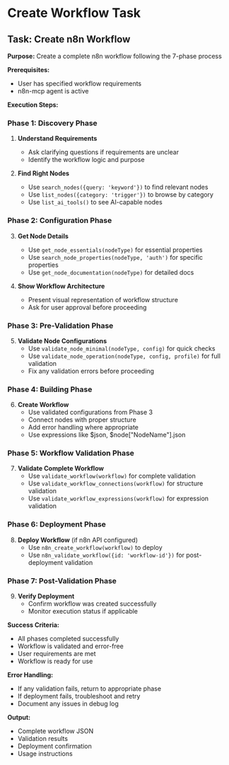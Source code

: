 # Create Workflow Task

## Task: Create n8n Workflow

**Purpose:** Create a complete n8n workflow following the 7-phase process

**Prerequisites:** 
- User has specified workflow requirements
- n8n-mcp agent is active

**Execution Steps:**

### Phase 1: Discovery Phase
1. **Understand Requirements**
   - Ask clarifying questions if requirements are unclear
   - Identify the workflow logic and purpose

2. **Find Right Nodes**
   - Use `search_nodes({query: 'keyword'})` to find relevant nodes
   - Use `list_nodes({category: 'trigger'})` to browse by category
   - Use `list_ai_tools()` to see AI-capable nodes

### Phase 2: Configuration Phase
3. **Get Node Details**
   - Use `get_node_essentials(nodeType)` for essential properties
   - Use `search_node_properties(nodeType, 'auth')` for specific properties
   - Use `get_node_documentation(nodeType)` for detailed docs

4. **Show Workflow Architecture**
   - Present visual representation of workflow structure
   - Ask for user approval before proceeding

### Phase 3: Pre-Validation Phase
5. **Validate Node Configurations**
   - Use `validate_node_minimal(nodeType, config)` for quick checks
   - Use `validate_node_operation(nodeType, config, profile)` for full validation
   - Fix any validation errors before proceeding

### Phase 4: Building Phase
6. **Create Workflow**
   - Use validated configurations from Phase 3
   - Connect nodes with proper structure
   - Add error handling where appropriate
   - Use expressions like $json, $node["NodeName"].json

### Phase 5: Workflow Validation Phase
7. **Validate Complete Workflow**
   - Use `validate_workflow(workflow)` for complete validation
   - Use `validate_workflow_connections(workflow)` for structure validation
   - Use `validate_workflow_expressions(workflow)` for expression validation

### Phase 6: Deployment Phase
8. **Deploy Workflow** (if n8n API configured)
   - Use `n8n_create_workflow(workflow)` to deploy
   - Use `n8n_validate_workflow({id: 'workflow-id'})` for post-deployment validation

### Phase 7: Post-Validation Phase
9. **Verify Deployment**
   - Confirm workflow was created successfully
   - Monitor execution status if applicable

**Success Criteria:**
- All phases completed successfully
- Workflow is validated and error-free
- User requirements are met
- Workflow is ready for use

**Error Handling:**
- If any validation fails, return to appropriate phase
- If deployment fails, troubleshoot and retry
- Document any issues in debug log

**Output:**
- Complete workflow JSON
- Validation results
- Deployment confirmation
- Usage instructions
